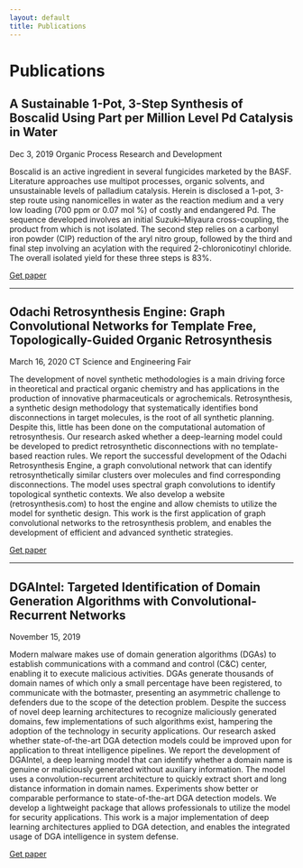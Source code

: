 ```yaml
---
layout: default
title: Publications
---
```


# Publications

## A Sustainable 1-Pot, 3-Step Synthesis of Boscalid Using Part per Million Level Pd Catalysis in Water

Dec 3, 2019
Organic Process Research and Development

Boscalid is an active ingredient in several fungicides marketed by the BASF. Literature approaches use multipot processes, organic solvents, and unsustainable levels of palladium catalysis. Herein is disclosed a 1-pot, 3-step route using nanomicelles in water as the reaction medium and a very low loading (700 ppm or 0.07 mol %) of costly and endangered Pd. The sequence developed involves an initial Suzuki–Miyaura cross-coupling, the product from which is not isolated. The second step relies on a carbonyl iron powder (CIP) reduction of the aryl nitro group, followed by the third and final step involving an acylation with the required 2-chloronicotinyl chloride. The overall isolated yield for these three steps is 83%.

[Get paper](https://pubs.acs.org/doi/10.1021/acs.oprd.9b00455)

* * *

## Odachi Retrosynthesis Engine: Graph Convolutional Networks for Template Free, Topologically-Guided Organic Retrosynthesis

March 16, 2020
CT Science and Engineering Fair

The development of novel synthetic methodologies is a main driving force in theoretical and practical organic chemistry and has applications in the production of innovative pharmaceuticals or agrochemicals. Retrosynthesis, a synthetic design methodology that systematically identifies bond disconnections in target molecules, is the root of all synthetic planning. Despite this, little has been done on the computational automation of retrosynthesis. Our research asked whether a deep-learning model could be developed to predict retrosynthetic disconnections with no template-based reaction rules. We report the successful development of the Odachi Retrosynthesis Engine, a graph convolutional network that can identify retrosynthetically similar clusters over molecules and find corresponding disconnections. The model uses spectral graph convolutions to identify topological synthetic contexts. We also develop a website (retrosynthesis.com) to host the engine and allow chemists to utilize the model for synthetic design. This work is the first application of graph convolutional networks to the retrosynthesis problem, and enables the development of efficient and advanced synthetic strategies.

[Get paper](/assets/papers/odachi-paper.pdf)


* * *

## DGAIntel: Targeted Identification of Domain Generation Algorithms with Convolutional-Recurrent Networks

November 15, 2019

Modern malware makes use of domain generation algorithms (DGAs) to establish communications with a command and control (C&C) center, enabling it to execute malicious activities. DGAs generate thousands of domain names of which only a small percentage have been registered, to communicate with the botmaster, presenting an asymmetric challenge to defenders due to the scope of the detection problem. Despite the success of novel deep learning architectures to recognize maliciously generated domains, few implementations of such algorithms exist, hampering the adoption of the technology in security applications. Our research asked whether state-of-the-art DGA detection models could be improved upon for application to threat intelligence pipelines. We report the development of DGAIntel, a deep learning model that can identify whether a domain name is genuine or maliciously generated without auxiliary information. The model uses a convolution-recurrent architecture to quickly extract short and long distance information in domain names. Experiments show better or comparable performance to state-of-the-art DGA detection models. We develop a lightweight package that allows professionals to utilize the model for security applications. This work is a major implementation of deep learning architectures applied to DGA detection, and enables the integrated usage of DGA intelligence in system defense.

[Get paper](/assets/papers/whitepaper.pdf)
